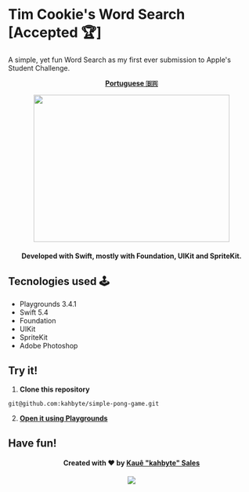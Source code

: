 # Tim Cookie's Word Search [Accepted 🏆] 

A simple, yet fun Word Search as my first ever submission to Apple's Student Challenge. 

<div align = "center">
    
[**Portuguese 🇧🇷**](https://github.com/kahbyte/WWDC21-TimCookiesWordSearch/blob/main/README.md)

<img src="https://i.pinimg.com/originals/68/d0/9b/68d09b3c223fc141f82e3697c689ad2b.png" width="400" height="300" />

<h4>Developed with Swift, mostly with Foundation, UIKit and SpriteKit.</h4>
</div>

## Tecnologies used 🕹

* Playgrounds 3.4.1
* Swift 5.4
* Foundation
* UIKit
* SpriteKit
* Adobe Photoshop

## Try it! 
1. **Clone this repository**

```shell
git@github.com:kahbyte/simple-pong-game.git
```

2. [**Open it using Playgrounds**](https://apps.apple.com/app/id1496833156)



## Have fun!
<h4 align="center">
    Created with ❤️ by <a href="https://www.linkedin.com/in/kahbyte/"> Kauê "kahbyte" Sales </a>
</h4>

<div align = "center">
<img src="https://i.pinimg.com/originals/67/25/13/672513b759433b125597e0ea7528e1d4.png"/>
</div>
